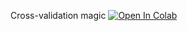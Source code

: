 Cross-validation magic
[![Open In Colab](https://colab.research.google.com/assets/colab-badge.svg)](https://colab.research.google.com/github/girafe-ai/madmo-basic/blob/madmo-basic-21-11/08/08_bias_variance_more_ensembles/day08_cross_validation_riddle.ipynb)